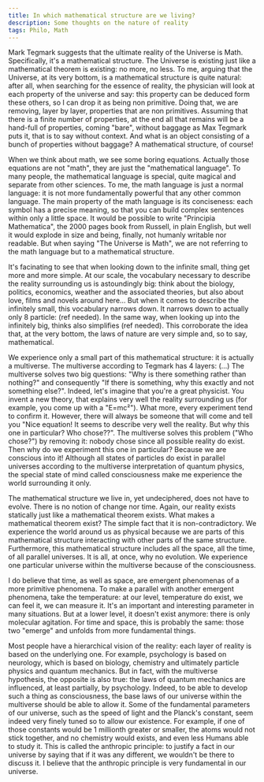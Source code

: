 ```yaml
---
title: In which mathematical structure are we living?
description: Some thoughts on the nature of reality
tags: Philo, Math
---
```


Mark Tegmark suggests that the ultimate reality of the Universe is Math.
Specifically, it's a mathematical structure.
The Universe is existing just like a mathematical theorem is existing: no more, no less.
To me, arguing that the Universe, at its very bottom, is a mathematical structure is quite natural: after all, when searching for the essence of reality, the physician will look at each property of the universe and say: this property can be deduced form these others, so I can drop it as being non primitive.
Doing that, we are removing, layer by layer, properties that are non primitives.
Assuming that there is a finite number of properties, at the end all that remains will be a hand-full of properties, coming "bare", without baggage as Max Tegmark puts it, that is to say without context.
And what is an object consisting of a bunch of properties without baggage?
A mathematical structure, of course!

When we think about math, we see some boring equations.
Actually those equations are not "math", they are just the "mathematical language".
To many people, the mathematical language is special, quite magical and separate from other sciences.
To me, the math language is just a normal language: it is not more fundamentally powerful that any other common language.
The main property of the math language is its conciseness: each symbol has a precise meaning, so that you can build complex sentences within only a little space.
It would be possible to write "Principia Mathematica", the 2000 pages book from Russell, in plain English, but well it would explode in size and being, finally, not humanly writable nor readable.
But when saying "The Universe is Math", we are not referring to the math language but to a mathematical structure.

It's facinating to see that when looking down to the infinite small, thing get more and more simple.
At our scale, the vocabulary necessary to describe the reality surrounding us is astoundingly big: think about the biology, politics, economics, weather and the associated theories, but also about love, films and novels around here...
But when it comes to describe the infinitely small, this vocabulary narrows down.
It narrows down to actually only 8 particle: (ref needed).
In the same way, when looking up into the infinitely big, thinks also simplifies (ref needed).
This corroborate the idea that, at the very bottom, the laws of nature are very simple and, so to say, mathematical.

We experience only a small part of this mathematical structure: it is actually a multiverse.
The multiverse according to Tegmark has 4 layers: (...)
The multiverse solves two big questions: "Why is there something rather than nothing?" and consequently "If there is something, why this exactly and not something else?".
Indeed, let's imagine that you're a great physicist.
You invent a new theory, that explains very well the reality surrounding us (for example, you come up with a "E=mc²").
What more, every experiment tend to confirm it.
However, there will always be someone that will come and tell you "Nice equation! It seems to describe very well the reality. But why this one in particular? Who chose??".
The multiverse solves this problem ("Who chose?") by removing it: nobody chose since all possible reality do exist.
Then why do we experiment this one in particular?
Because we are conscious into it!
Although all states of particles do exist in parallel universes according to the multiverse interpretation of quantum physics, the special state of mind called consciousness make me experience the world surrounding it only.

The mathematical structure we live in, yet undeciphered, does not have to evolve.
There is no notion of change nor time.
Again, our reality exists statically just like a mathematical theorem exists.
What makes a mathematical theorem exist? The simple fact that it is non-contradictory.
We experience the world around us as physical because we are parts of this mathematical structure interacting with other parts of the same structure.
Furthermore, this mathematical structure includes all the space, all the time, of all parallel universes.
It is all, at once, why no evolution.
We experience one particular universe within the multiverse because of the consciousness.

I do believe that time, as well as space, are emergent phenomenas of a more primitive phenomena.
To make a parallel with another emergent phenomena, take the temperature: at our level, temperature do exist, we can feel it, we can measure it.
It's an important and interesting parameter in many situations.
But at a lower level, it doesn't exist anymore: there is only molecular agitation.
For time and space, this is probably the same: those two "emerge" and unfolds from more fundamental things.

Most people have a hierarchical vision of the reality: each layer of reality is based on the underlying one.
For example, psychology is based on neurology, which is based on biology, chemistry and ultimately particle physics and quantum mechanics.
But in fact, with the multiverse hypothesis, the opposite is also true: the laws of quantum mechanics are influenced, at least partially, by psychology.
Indeed, to be able to develop such a thing as consciousness, the base laws of our universe within the multiverse should be able to allow it.
Some of the fundamental parameters of our universe, such as the speed of light and the Planck's constant, seem indeed very finely tuned so to allow our existence.
For example, if one of those constants would be 1 millionth greater or smaller, the atoms would not stick together, and no chemistry would exists, and even less Humans able to study it.
This is called the anthropic principle: to justify a fact in our universe by saying that if it was any different, we wouldn't be there to discuss it.
I believe that the anthropic principle is very fundamental in our universe.


